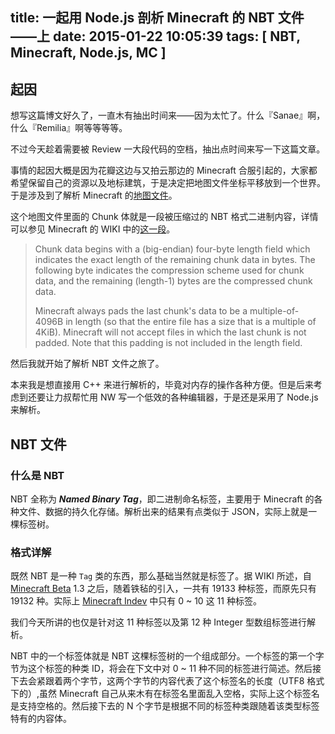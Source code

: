 title: 一起用 Node.js 剖析 Minecraft 的 NBT 文件——上
date: 2015-01-22 10:05:39
tags: [ NBT, Minecraft, Node.js, MC ]
---

## 起因

想写这篇博文好久了，一直木有抽出时间来——因为太忙了。什么『Sanae』啊，什么『Remilia』啊等等等等。

不过今天趁着需要被 Review 一大段代码的空档，抽出点时间来写一下这篇文章。

事情的起因大概是因为花瓣这边与又拍云那边的 Minecraft 合服引起的，大家都希望保留自己的资源以及地标建筑，于是决定把地图文件坐标平移放到一个世界。于是涉及到了解析 Minecraft 的[地图文件](https://github.com/XadillaX/mcregion)。

这个地图文件里面的 Chunk 体就是一段被压缩过的 NBT 格式二进制内容，详情可以参见 Minecraft 的 WIKI 中的[这一段](http://minecraft.gamepedia.com/Region_file_format#Chunk_Data)。

> Chunk data begins with a (big-endian) four-byte length field which indicates the exact length of the remaining chunk data in bytes. The following byte indicates the compression scheme used for chunk data, and the remaining (length-1) bytes are the compressed chunk data.
>
> Minecraft always pads the last chunk's data to be a multiple-of-4096B in length (so that the entire file has a size that is a multiple of 4KiB). Minecraft will not accept files in which the last chunk is not padded. Note that this padding is not included in the length field.

然后我就开始了解析 NBT 文件之旅了。

本来我是想直接用 C++ 来进行解析的，毕竟对内存的操作各种方便。但是后来考虑到还要让力叔帮忙用 NW 写一个低效的各种编辑器，于是还是采用了 Node.js 来解析。

## NBT 文件

### 什么是 NBT

NBT 全称为 ***Named Binary Tag***，即二进制命名标签，主要用于 Minecraft 的各种文件、数据的持久化存储。解析出来的结果有点类似于 JSON，实际上就是一棵标签树。

### 格式详解

既然 NBT 是一种 `Tag` 类的东西，那么基础当然就是标签了。据 WIKI 所述，自 [Minecraft Beta](http://minecraft.gamepedia.com/Minecraft_Beta) 1.3 之后，随着铁毡的引入，一共有 19133 种标签，而原先只有 19132 种。实际上 [Minecraft Indev](http://minecraft.gamepedia.com/Minecraft_Indev) 中只有 0 ~ 10 这 11 种标签。

我们今天所讲的也仅是针对这 11 种标签以及第 12 种 Integer 型数组标签进行解析。

NBT 中的一个标签体就是 NBT 这棵标签树的一个组成部分。一个标签的第一个字节为这个标签的种类 ID，将会在下文中对 0 ~ 11 种不同的标签进行简述。然后接下去会紧跟着两个字节，这两个字节的内容代表了这个标签名的长度（UTF8 格式下的）,虽然 Minecraft 自己从来木有在标签名里面乱入空格，实际上这个标签名是支持空格的。然后接下去的 N 个字节是根据不同的标签种类跟随着该类型标签特有的内容体。
